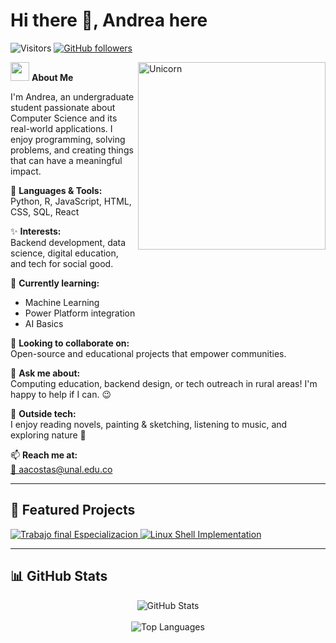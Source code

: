 # Hi there 👋, Andrea here  
![Visitors](https://visitor-badge.laobi.icu/badge?page_id=aacostas25.repoName) [![GitHub followers](https://img.shields.io/github/followers/aacostas25.svg?style=social&label=Follow)](https://github.com/aacostas25?tab=followers)

<img align="right" width="300px" alt="Unicorn" src="https://c.tenor.com/GN73MKBawZYAAAAi/busy-cute.gif" />

<img src="https://media.giphy.com/media/ObNTw8Uzwy6KQ/giphy.gif" width="30px">&nbsp;**About Me**

I'm Andrea, an undergraduate student passionate about Computer Science and its real-world applications. I enjoy programming, solving problems, and creating things that can have a meaningful impact.

🧠 **Languages & Tools:**  
Python, R, JavaScript, HTML, CSS, SQL, React

✨ **Interests:**  
Backend development, data science, digital education, and tech for social good.

🌱 **Currently learning:**
- Machine Learning 
- Power Platform integration
- AI Basics

🤝 **Looking to collaborate on:**  
Open-source and educational projects that empower communities.

💬 **Ask me about:**  
Computing education, backend design, or tech outreach in rural areas! I'm happy to help if I can. 😉

🎨 **Outside tech:**  
I enjoy reading novels, painting & sketching, listening to music, and exploring nature 🌴

📫 **Reach me at:**  
[📧 aacostas@unal.edu.co](mailto:aacostas@unal.edu.co)

---

## 🚀 Featured Projects

<div>
  <a href="https://github.com/aacostas25/TrabajofinalEspecializacion.git">
    <img src="https://github-readme-stats.vercel.app/api/pin/?username=aacostas25&repo=TrabajofinalEspecializacion" alt="Trabajo final Especializacion" />
  </a>
  <a href="https://github.com/aacostas25/mineriadedatos_mnist.git">
    <img src="https://github-readme-stats.vercel.app/api/pin/?username=aacostas25&repo=mineriadedatos_mnist" alt="Linux Shell Implementation" />
  </a>
</div>

---

## 📊 GitHub Stats

<div align="center">
  <img src="https://github-readme-stats.vercel.app/api?username=aacostas25&show_icons=true&include_all_commits=true" alt="GitHub Stats" />
  <br/><br/>
  <img src="https://github-readme-stats.vercel.app/api/top-langs/?username=aacostas25&layout=compact" alt="Top Languages" />
</div>



